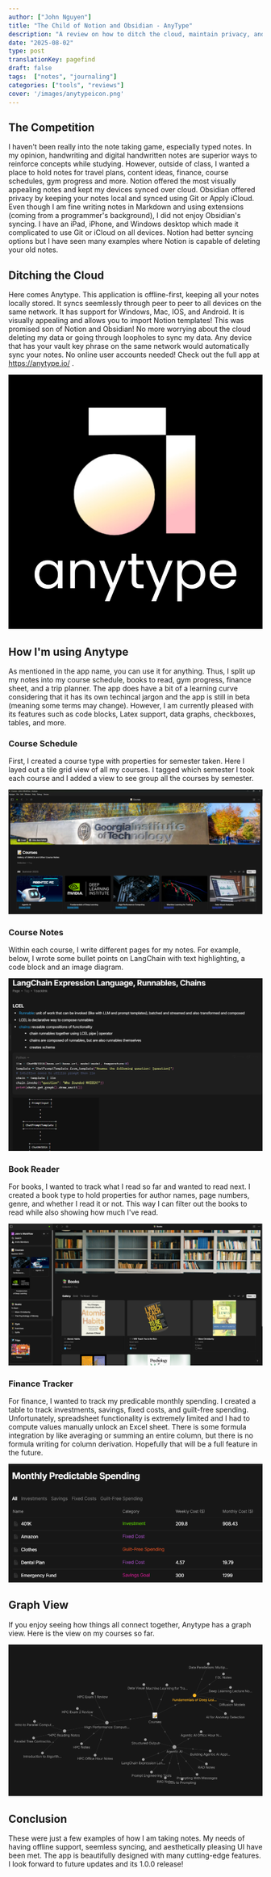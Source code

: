 ```yaml
---
author: ["John Nguyen"]
title: "The Child of Notion and Obsidian - AnyType"
description: "A review on how to ditch the cloud, maintain privacy, and keep accessibility with your notes using AnyType"
date: "2025-08-02"
type: post
translationKey: pagefind
draft: false
tags:  ["notes", "journaling"]
categories: ["tools", "reviews"]
cover: '/images/anytypeicon.png'
---
```


## The Competition
I haven't been really into the note taking game, especially typed notes. In my opinion, handwriting and digital handwritten notes are superior ways to reinforce concepts while studying. However, outside of class, I wanted a place to hold notes for travel plans, content ideas, finance, course schedules, gym progress and more. Notion offered the most visually appealing notes and kept my devices synced over cloud. Obsidian offered privacy by keeping your notes local and synced using Git or Apply iCloud. Even though I am fine writing notes in Markdown and using extensions (coming from a programmer's background), I did not enjoy Obsidian's syncing. I have an iPad, iPhone, and Windows desktop which made it complicated to use Git or iCloud on all devices. Notion had better syncing options but I have seen many examples where Notion is capable of deleting your old notes. 


## Ditching the Cloud
Here comes Anytype. This application is offline-first, keeping all your notes locally stored. It syncs seemlessly through peer to peer to all devices on the same network. It has support for Windows, Mac, IOS, and Android. It is visually appealing and allows you to import Notion templates! This was promised son of Notion and Obsidian! No more worrying about the cloud deleting my data or going through loopholes to sync my data. Any device that has your vault key phrase on the same network would automatically sync your notes. No online user accounts needed! Check out the full app at https://anytype.io/ .

![Anytype Courses](/images/anytypeicon.png)

## How I'm using Anytype
As mentioned in the app name, you can use it for anything. Thus, I split up my notes into my course schedule, books to read, gym progress, finance sheet, and a trip planner. The app does have a bit of a learning curve considering that it has its own techincal jargon and the app is still in beta (meaning some terms may change). However, I am currently pleased with its features such as code blocks, Latex support, data graphs, checkboxes, tables, and more. 


### Course Schedule 
First, I created a course type with properties for semester taken. Here I layed out a tile grid view of all my courses. I tagged which semester I took each course and I added a view to see group all the courses by semester. 

![Anytype Courses](/images/anytypecourse.png)

### Course Notes
Within each course, I write different pages for my notes. For example, below, I wrote some bullet points on LangChain with text highlighting, a code block and an image diagram.

![Langchain Notes](/images/langchainnotes.png)

### Book Reader
For books, I wanted to track what I read so far and wanted to read next. I created a book type to hold properties for author names, page numbers, genre, and whether I read it or not. This way I can filter out the books to read while also showing how much I've read.

![Book Tracker](/images/booktracker.png)


### Finance Tracker
For finance, I wanted to track my predicable monthly spending. I created a table to track investments, savings, fixed costs, and guilt-free spending. Unfortunately, spreadsheet functionality is extremely limited and I had to compute values manually unlock an Excel sheet. There is some formula integration by like averaging or summing an entire column, but there is no formula writing for column derivation. Hopefully that will be a full feature in the future.

![Finance Tracker](/images/financetracker.png)


## Graph View
If you enjoy seeing how things all connect together, Anytype has a graph view. Here is the view on my courses so far.

![Graph View](/images/anytypegraph.png)

## Conclusion
These were just a few examples of how I am taking notes. My needs of having offline support, seemless syncing, and aesthetically pleasing UI have been met. The app is beautifully designed with many cutting-edge features. I look forward to future updates and its 1.0.0 release!



